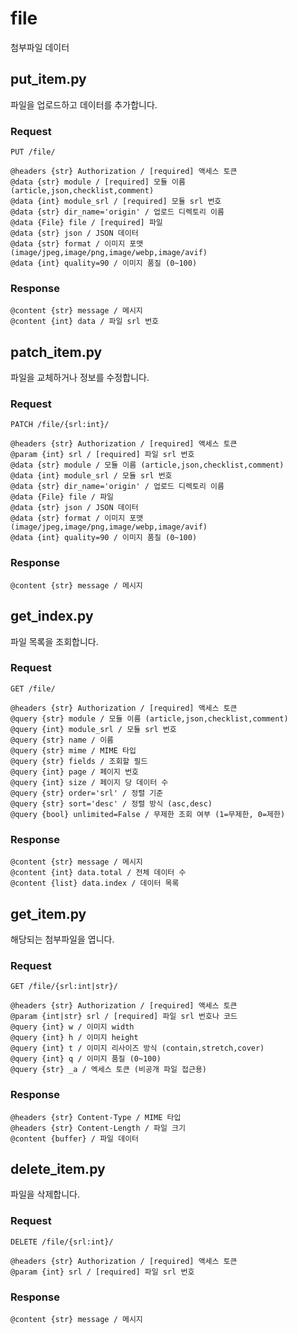 # file

첨부파일 데이터


## put_item.py

파일을 업로드하고 데이터를 추가합니다.

### Request

```
PUT /file/

@headers {str} Authorization / [required] 액세스 토큰
@data {str} module / [required] 모듈 이름 (article,json,checklist,comment)
@data {int} module_srl / [required] 모듈 srl 번호
@data {str} dir_name='origin' / 업로드 디렉토리 이름
@data {File} file / [required] 파일
@data {str} json / JSON 데이터
@data {str} format / 이미지 포맷 (image/jpeg,image/png,image/webp,image/avif)
@data {int} quality=90 / 이미지 품질 (0~100)
```

### Response

```
@content {str} message / 메시지
@content {int} data / 파일 srl 번호
```


## patch_item.py

파일을 교체하거나 정보를 수정합니다.

### Request

```
PATCH /file/{srl:int}/

@headers {str} Authorization / [required] 액세스 토큰
@param {int} srl / [required] 파일 srl 번호
@data {str} module / 모듈 이름 (article,json,checklist,comment)
@data {int} module_srl / 모듈 srl 번호
@data {str} dir_name='origin' / 업로드 디렉토리 이름
@data {File} file / 파일
@data {str} json / JSON 데이터
@data {str} format / 이미지 포맷 (image/jpeg,image/png,image/webp,image/avif)
@data {int} quality=90 / 이미지 품질 (0~100)
```

### Response

```
@content {str} message / 메시지
```


## get_index.py

파일 목록을 조회합니다.

### Request

```
GET /file/

@headers {str} Authorization / [required] 액세스 토큰
@query {str} module / 모듈 이름 (article,json,checklist,comment)
@query {int} module_srl / 모듈 srl 번호
@query {str} name / 이름
@query {str} mime / MIME 타입
@query {str} fields / 조회할 필드
@query {int} page / 페이지 번호
@query {int} size / 페이지 당 데이터 수
@query {str} order='srl' / 정렬 기준
@query {str} sort='desc' / 정렬 방식 (asc,desc)
@query {bool} unlimited=False / 무제한 조회 여부 (1=무제한, 0=제한)
```

### Response

```
@content {str} message / 메시지
@content {int} data.total / 전체 데이터 수
@content {list} data.index / 데이터 목록
```


## get_item.py

해당되는 첨부파일을 엽니다.

### Request

```
GET /file/{srl:int|str}/

@headers {str} Authorization / [required] 액세스 토큰
@param {int|str} srl / [required] 파일 srl 번호나 코드
@query {int} w / 이미지 width
@query {int} h / 이미지 height
@query {int} t / 이미지 리사이즈 방식 (contain,stretch,cover)
@query {int} q / 이미지 품질 (0~100)
@query {str} _a / 엑세스 토큰 (비공개 파일 접근용)
```

### Response

```
@headers {str} Content-Type / MIME 타입
@headers {str} Content-Length / 파일 크기
@content {buffer} / 파일 데이터
```


## delete_item.py

파일을 삭제합니다.

### Request

```
DELETE /file/{srl:int}/

@headers {str} Authorization / [required] 액세스 토큰
@param {int} srl / [required] 파일 srl 번호
```

### Response

```
@content {str} message / 메시지
```
